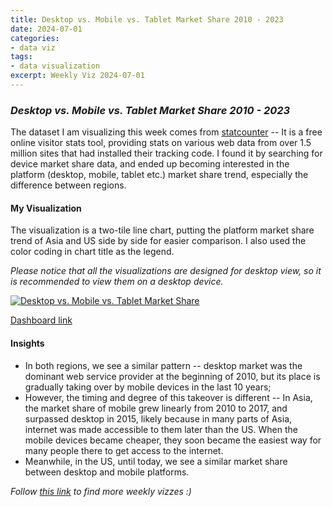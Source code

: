 ```yaml
---
title: Desktop vs. Mobile vs. Tablet Market Share 2010 - 2023
date: 2024-07-01
categories:
- data viz
tags:
- data visualization
excerpt: Weekly Viz 2024-07-01
---
```


### *Desktop vs. Mobile vs. Tablet Market Share 2010 - 2023*

The dataset I am visualizing this week comes from [statcounter](https://gs.statcounter.com/platform-market-share/desktop-mobile-tablet-console/united-states-of-america#quarterly-201001-202402) -- It is a free online visitor stats tool, providing stats on various web data from over 1.5 million sites that had installed their tracking code. I found it by searching for device market share data, and ended up becoming interested in the platform (desktop, mobile, tablet etc.) market share trend, especially the difference between regions.  

#### My Visualization

The visualization is a two-tile line chart, putting the platform market share trend of Asia and US side by side for easier comparison. I also used the color coding in chart title as the legend.  

*Please notice that all the visualizations are designed for desktop view, so it is recommended to view them on a desktop device.*  

<div class='tableauPlaceholder' id='viz1719895578308' style='position: relative'>
  <noscript><a href='#'>
    <img alt='Desktop vs. Mobile vs. Tablet Market Share ' src='https:&#47;&#47;public.tableau.com&#47;static&#47;images&#47;20&#47;20240701Desktopvs_Mobilevs_TabletMarketShare2010-2023&#47;Desktopvs_Mobilevs_TabletMarketShare&#47;1_rss.png' style='border: none' />
  </a></noscript>
  <object class='tableauViz'  style='display:none;'>
    <param name='host_url' value='https%3A%2F%2Fpublic.tableau.com%2F' /> 
    <param name='embed_code_version' value='3' />
    <param name='site_root' value='' />
    <param name='name' value='20240701Desktopvs_Mobilevs_TabletMarketShare2010-2023&#47;Desktopvs_Mobilevs_TabletMarketShare' />
    <param name='tabs' value='no' />
    <param name='toolbar' value='yes' />
    <param name='static_image' value='https:&#47;&#47;public.tableau.com&#47;static&#47;images&#47;20&#47;20240701Desktopvs_Mobilevs_TabletMarketShare2010-2023&#47;Desktopvs_Mobilevs_TabletMarketShare&#47;1.png' />
    <param name='animate_transition' value='yes' />
    <param name='display_static_image' value='yes' />
    <param name='display_spinner' value='yes' />
    <param name='display_overlay' value='yes' />
    <param name='display_count' value='yes' />
    <param name='language' value='en-US' />
    <param name='filter' value='publish=yes' />
  </object></div>          
  <script type='text/javascript'>        
    var divElement = document.getElementById('viz1719895578308');       
    var vizElement = divElement.getElementsByTagName('object')[0];      
    if ( divElement.offsetWidth > 800 ) { vizElement.style.width='800px';vizElement.style.height='627px';} else if ( divElement.offsetWidth > 500 ) { vizElement.style.width='800px';vizElement.style.height='627px';} else { vizElement.style.width='100%';vizElement.style.height='727px';}              
    var scriptElement = document.createElement('script');       
    scriptElement.src = 'https://public.tableau.com/javascripts/api/viz_v1.js';        
    vizElement.parentNode.insertBefore(scriptElement, vizElement);           
  </script>

[Dashboard link](https://public.tableau.com/views/20240701Desktopvs_Mobilevs_TabletMarketShare2010-2023/Desktopvs_Mobilevs_TabletMarketShare?:language=en-US&publish=yes&:sid=&:display_count=n&:origin=viz_share_link)
  
#### Insights
* In both regions, we see a similar pattern -- desktop market was the dominant web service provider at the beginning of 2010, but its place is gradually taking over by mobile devices in the last 10 years;
* However, the timing and degree of this takeover is different -- In Asia, the market share of mobile grew linearly from 2010 to 2017, and surpassed desktop in 2015, likely because in many parts of Asia, internet was made accessible to them later than the US. When the mobile devices became cheaper, they soon became the easiest way for many people there to get access to the internet.  
* Meanwhile, in the US, until today, we see a similar market share between desktop and mobile platforms.   
  
*Follow [this link](https://yudong-94.github.io/personal-website/project/WeeklyViz2024/) to find more weekly vizzes :)*
